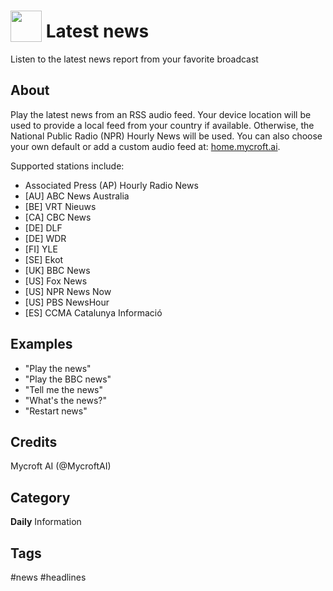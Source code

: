 # <img src='https://raw.githack.com/FortAwesome/Font-Awesome/master/svgs/solid/newspaper.svg' card_color='#000000' width='50' height='50' style='vertical-align:bottom'/> Latest news
Listen to the latest news report from your favorite broadcast

## About
Play the latest news from an RSS audio feed. Your device location will be used to provide a local feed from your country if available. Otherwise, the National Public Radio (NPR)
Hourly News will be used. You can also choose your own default or add a custom audio feed at: [home.mycroft.ai](https://home.mycroft.ai/#/skill).

Supported stations include:
- Associated Press (AP) Hourly Radio News
- [AU] ABC News Australia
- [BE] VRT Nieuws
- [CA] CBC News
- [DE] DLF
- [DE] WDR
- [FI] YLE
- [SE] Ekot
- [UK] BBC News
- [US] Fox News
- [US] NPR News Now
- [US] PBS NewsHour
- [ES] CCMA Catalunya Informació

## Examples
* "Play the news"
* "Play the BBC news"
* "Tell me the news"
* "What's the news?"
* "Restart news"

## Credits
Mycroft AI (@MycroftAI)

## Category
**Daily**
Information

## Tags
#news
#headlines
